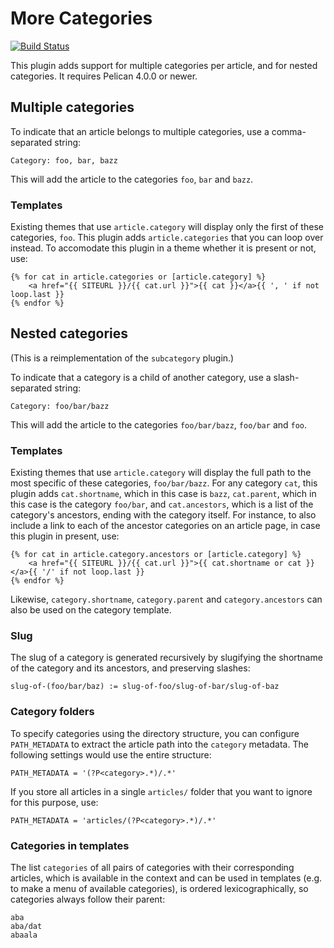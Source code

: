 # More Categories

[![Build Status](https://img.shields.io/github/workflow/status/pelican-plugins/more-categories/build)](https://github.com/pelican-plugins/more-categories/actions)

This plugin adds support for multiple categories per article, and for nested
categories. It requires Pelican 4.0.0 or newer.

## Multiple categories
To indicate that an article belongs to multiple categories, use a
comma-separated string:

    Category: foo, bar, bazz

This will add the article to the categories `foo`, `bar` and `bazz`.

### Templates
Existing themes that use `article.category` will display only the first of
these categories, `foo`. This plugin adds `article.categories` that you can
loop over instead. To accomodate this plugin in a theme whether it is present
or not, use:

    {% for cat in article.categories or [article.category] %}
        <a href="{{ SITEURL }}/{{ cat.url }}">{{ cat }}</a>{{ ', ' if not loop.last }}
    {% endfor %}

## Nested categories
(This is a reimplementation of the `subcategory` plugin.)

To indicate that a category is a child of another category, use a
slash-separated string:

    Category: foo/bar/bazz

This will add the article to the categories `foo/bar/bazz`, `foo/bar` and
`foo`.

### Templates
Existing themes that use `article.category` will display the full path to the
most specific of these categories, `foo/bar/bazz`. For any category `cat`, this
plugin adds `cat.shortname`, which in this case is `bazz`, `cat.parent`, which
in this case is the category `foo/bar`, and `cat.ancestors`, which is a list of
the category's ancestors, ending with the category itself. For instance, to
also include a link to each of the ancestor categories on an article page, in
case this plugin in present, use:

    {% for cat in article.category.ancestors or [article.category] %}
        <a href="{{ SITEURL }}/{{ cat.url }}">{{ cat.shortname or cat }}</a>{{ '/' if not loop.last }}
    {% endfor %}

Likewise, `category.shortname`, `category.parent` and `category.ancestors` can
also be used on the category template.

### Slug
The slug of a category is generated recursively by slugifying the shortname of
the category and its ancestors, and preserving slashes:

    slug-of-(foo/bar/baz) := slug-of-foo/slug-of-bar/slug-of-baz

### Category folders
To specify categories using the directory structure, you can configure
`PATH_METADATA` to extract the article path into the `category` metadata. The
following settings would use the entire structure:

    PATH_METADATA = '(?P<category>.*)/.*'

If you store all articles in a single `articles/` folder that you want to
ignore for this purpose, use:

    PATH_METADATA = 'articles/(?P<category>.*)/.*'

### Categories in templates
The list `categories` of all pairs of categories with their corresponding
articles, which is available in the context and can be used in templates (e.g.
to make a menu of available categories), is ordered lexicographically, so
categories always follow their parent:

    aba
    aba/dat
    abaala

